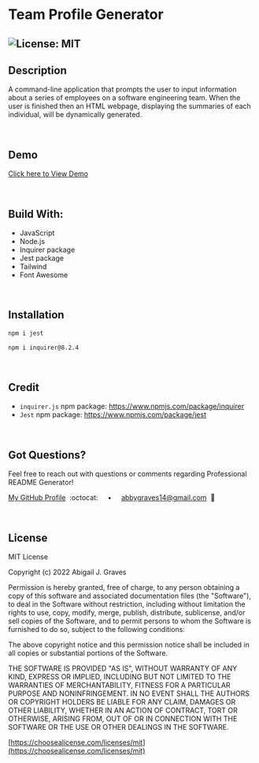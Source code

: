 # Team Profile Generator

## ![License: MIT](https://img.shields.io/badge/License-MIT-66ffff.svg)

## **Description**
A command-line application that prompts the user to input information about a series of employees on a software engineering team. When the user is finished then an HTML webpage, displaying the summaries of each individual, will be dynamically generated.

<br/>

## **Demo**
[Click here to View Demo]()


<br/>

## **Build With:**
  + JavaScript
  + Node.js 
  + Inquirer package
  + Jest package
  + Tailwind
  + Font Awesome

<br/>

  ## **Installation** 
  ```md
  npm i jest
  ```
  
  ```md
  npm i inquirer@8.2.4
  ```

<br/>

## **Credit**
  + `inquirer.js` npm package: https://www.npmjs.com/package/inquirer
  + `Jest` npm package: https://www.npmjs.com/package/jest

<br/>

## **Got Questions?**
  Feel free to reach out with questions or comments regarding Professional README Generator!
  
  [My GitHub Profile](https://github.com/abbygraves)&nbsp; :octocat: &nbsp;&nbsp;&nbsp; • &nbsp;&nbsp;&nbsp; abbygraves14@gmail.com&nbsp; :incoming_envelope:

<br/>

## **License**
MIT License


Copyright (c) 2022 Abigail J. Graves

Permission is hereby granted, free of charge, to any person obtaining a copy
of this software and associated documentation files (the "Software"), to deal
in the Software without restriction, including without limitation the rights
to use, copy, modify, merge, publish, distribute, sublicense, and/or sell
copies of the Software, and to permit persons to whom the Software is
furnished to do so, subject to the following conditions:

The above copyright notice and this permission notice shall be included in all
copies or substantial portions of the Software.

THE SOFTWARE IS PROVIDED "AS IS", WITHOUT WARRANTY OF ANY KIND, EXPRESS OR
IMPLIED, INCLUDING BUT NOT LIMITED TO THE WARRANTIES OF MERCHANTABILITY,
FITNESS FOR A PARTICULAR PURPOSE AND NONINFRINGEMENT. IN NO EVENT SHALL THE
AUTHORS OR COPYRIGHT HOLDERS BE LIABLE FOR ANY CLAIM, DAMAGES OR OTHER
LIABILITY, WHETHER IN AN ACTION OF CONTRACT, TORT OR OTHERWISE, ARISING FROM,
OUT OF OR IN CONNECTION WITH THE SOFTWARE OR THE USE OR OTHER DEALINGS IN THE
SOFTWARE.

[https://choosealicense.com/licenses/mit](https://choosealicense.com/licenses/mit)